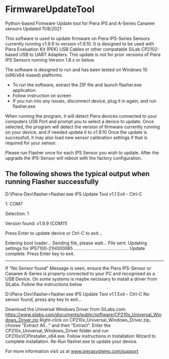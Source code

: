 # FirmwareUpdateTool
Python-based Firmware Update tool for Piera IPS and A-Series Canaree sensors
Updated 11/8/2021

This software is used to update firmware on Piera IPS-Series Sensors currently running v1.9.9 to version v1.9.10.  It is designed to be used with Piera Evaluation Kit (PEK) USB Cables or other compatable SiLab CP2102-based USB to UART Adapters. 
This update is not for prior versions of Piera IPS Sensors running Version 1.8.x or below.

The software is designed to run and has been tested on Windows 10 (x86/x64-based) platforms. 
- To run the software, extract the ZIP file and launch flasher.exe application.
- Follow instruction on screen
- If you run into any issues, disconnect device, plug it in again, and run flasher.exe

When running the program, it will detect Piera devices connected to your computers USB Port and prompt you to select a device to update.
Once selected, the program will detect the version of firmware currently running on your device, and if needed update it to v1.9.10
Once the update is successfull, it may also load new sensor calibration settings if that is required for your sensor.

Please run Flasher once for each IPS Sensor you wish to update. 
After the upgrade the IPS-Sensor will reboot with the factory configuration.


The following shows the typical output when running Flasher successfully
--------

D:\Piera-Dev\flasher>flasher.exe
IPS Update Tool v1.1
 Exit - Ctrl-C

 1: COM7

Selection: 1

Version found:
v1.9.9 (COM11)

Press Enter to update device or Ctrl-C to exit...

Entering boot loader...
Sending file, please wait...
File sent.
Updating settings for IPS7100-21H000085
...........................................
Update complete. Press Enter key to exit.

--------

If "No Sensor found" Message is seen, ensure the Piera IPS-Sensor or Canaree A-Series is properly connected to your PC and recognised as a USB Device.  On some systems is maybe necissary to install a driver from SiLabs.  Follow the instructions below 


D:\Piera-Dev\flasher>flasher.exe
IPS Update Tool v1.1
 Exit - Ctrl-C
No sensor found, press any key to exit...

Download the Universal Windows Driver from SiLabs.com.
 https://www.silabs.com/documents/public/software/CP210x_Universal_Windows_Driver.zip
Right-click on CP210x_Universal_Windows_Driver.zip, choose "Extract All..." and then "Extract".
Enter the CP210x_Universal_Windows_Driver folder and run CP210xVCPInstaller_x64.exe.
Follow instructions in Installation Wizard to complete installation.
Re-Run flasher.exe to update your device. 

For more information visit us at www.pierasystems.com/support 

